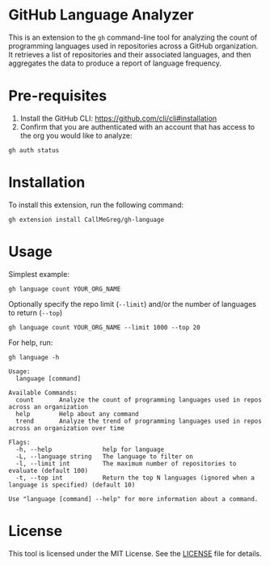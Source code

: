 # GitHub Language Analyzer
This is an extension to the `gh` command-line tool for analyzing the count of programming languages used in repositories across a GitHub organization. It retrieves a list of repositories and their associated languages, and then aggregates the data to produce a report of language frequency.

# Pre-requisites
1. Install the GitHub CLI: https://github.com/cli/cli#installation
2. Confirm that you are authenticated with an account that has access to the org you would like to analyze:

```
gh auth status
```

# Installation
To install this extension, run the following command:
```
gh extension install CallMeGreg/gh-language
```

# Usage
Simplest example:
```
gh language count YOUR_ORG_NAME
```

Optionally specify the repo limit (`--limit`) and/or the number of languages to return (`--top`)
```
gh language count YOUR_ORG_NAME --limit 1000 --top 20
```

For help, run:
```
gh language -h
```

``` 
Usage:
  language [command]

Available Commands:
  count       Analyze the count of programming languages used in repos across an organization
  help        Help about any command
  trend       Analyze the trend of programming languages used in repos across an organization over time

Flags:
  -h, --help              help for language
  -L, --language string   The language to filter on
  -l, --limit int         The maximum number of repositories to evaluate (default 100)
  -t, --top int           Return the top N languages (ignored when a language is specified) (default 10)

Use "language [command] --help" for more information about a command.
```

# License
This tool is licensed under the MIT License. See the [LICENSE](https://github.com/CallMeGreg/gh-language/blob/main/LICENSE) file for details.
